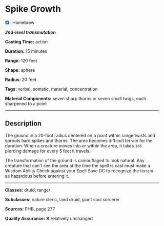 # Spike Growth

- [x] Homebrew

***2nd-level transmutation***

**Casting Time:** action

**Duration:** 15 minutes

**Range:** 120 feet

**Shape:** sphere

**Radius:** 20 feet

**Tags:** verbal, somatic, material, concentration

**Material Components:** seven sharp thorns or seven small twigs, each sharpened to a point

---

## Description
The ground in a 20-foot radius centered on a point within range twists and sprouts hard spikes and thorns.
The area becomes difficult terrain for the duration.
When a creature moves into or within the area, it takes `1d6` piercing damage for every 5 feet it travels.

The transformation of the ground is camouflaged to look natural.
Any creature that can't see the area at the time the spell is cast must make a Wisdom Ability Check against your Spell Save DC to recognize the terrain as hazardous before entering it.

---

**Classes:** druid, ranger

**Subclasses:** nature cleric, land druid, giant soul sorcerer

**Sources:** PHB, page 277

**Quality Assurance:** :x: relatively unchanged
